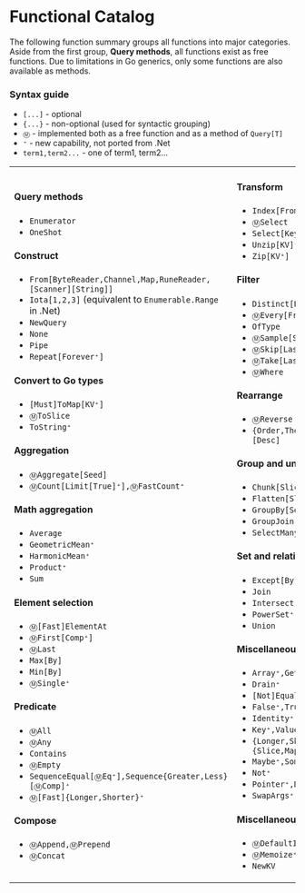 # Functional Catalog

The following function summary groups all functions into major categories.
Aside from the first group, **Query methods**, all functions exist as free
functions. Due to limitations in Go generics, only some functions are also
available as methods.

### Syntax guide

- `[...]` - optional
- `{...}` - non-optional (used for syntactic grouping)
- `Ⓜ️` - implemented both as a free function and as a method of `Query[T]`
- `⁺` - new capability, not ported from .Net
- `term1,term2...` - one of term1, term2…

<table><tbody><tr>
<td>
    <h4>Query methods</h4>
    <ul>
        <li><code>Enumerator</code></li>
        <li><code>OneShot</code></li>
    </ul>
    <h4>Construct</h4>
    <ul>
        <li><code>From[ByteReader,Channel,Map,RuneReader,[Scanner][String]]</code></li>
        <li><code>Iota[1,2,3]</code> (equivalent to <code>Enumerable.Range</code> in .Net)</li>
        <li><code>NewQuery</code></li>
        <li><code>None</code></li>
        <li><code>Pipe</code></li>
        <li><code>Repeat[Forever⁺]</code></li>
    </ul>
    <h4>Convert to Go types</h4>
    <ul>
        <li><code>[Must]ToMap[KV⁺]</code></li>
        <li><code>Ⓜ️ToSlice</code></li>
        <li><code>ToString⁺</code></li>
    </ul>
    <h4>Aggregation</h4>
    <ul>
        <li><code>Ⓜ️Aggregate[Seed]</code></li>
        <li><code>Ⓜ️Count[Limit[True]⁺],Ⓜ️FastCount⁺</code></li>
    </ul>
    <h4>Math aggregation</h4>
    <ul>
        <li><code>Average</code></li>
        <li><code>GeometricMean⁺</code></li>
        <li><code>HarmonicMean⁺</code></li>
        <li><code>Product⁺</code></li>
        <li><code>Sum</code></li>
    </ul>
    <h4>Element selection</h4>
    <ul>
        <li><code>Ⓜ️[Fast]ElementAt</code></li>
        <li><code>Ⓜ️First[Comp⁺]</code></li>
        <li><code>Ⓜ️Last</code></li>
        <li><code>Max[By]</code></li>
        <li><code>Min[By]</code></li>
        <li><code>Ⓜ️Single⁺</code></li>
    </ul>
    <h4>Predicate</h4>
    <ul>
        <li><code>Ⓜ️All</code></li>
        <li><code>Ⓜ️Any</code></li>
        <li><code>Contains</code></li>
        <li><code>Ⓜ️Empty</code></li>
        <li><code>SequenceEqual[Ⓜ️Eq⁺],Sequence{Greater,Less}[Ⓜ️Comp]⁺</code></li>
        <li><code>Ⓜ️[Fast]{Longer,Shorter}⁺</code></li>
    </ul>
    <h4>Compose</h4>
    <ul>
        <li><code>Ⓜ️Append,Ⓜ️Prepend</code></li>
        <li><code>Ⓜ️Concat</code></li>
    </ul>
</td>
<td>
    <h4>Transform</h4>
    <ul>
        <li><code>Index[From]⁺</code></li>
        <li><code>Ⓜ️Select</code></li>
        <li><code>Select[Keys⁺,Many,Values⁺]</code></li>
        <li><code>Unzip[KV]⁺</code></li>
        <li><code>Zip[KV⁺]</code></li>
    </ul>
    <h4>Filter</h4>
    <ul>
        <li><code>Distinct[By]</code></li>
        <li><code>Ⓜ️Every[From]⁺</code></li>
        <li><code>OfType</code></li>
        <li><code>Ⓜ️Sample[Seed]⁺</code></li>
        <li><code>Ⓜ️Skip[Last,While]</code></li>
        <li><code>Ⓜ️Take[Last,While]</code></li>
        <li><code>Ⓜ️Where</code></li>
    </ul>
    <h4>Rearrange</h4>
    <ul>
        <li><code>Ⓜ️Reverse</code></li>
        <li><code>{Order,Then}[By,Ⓜ️Comp][Desc]</code></li>
    </ul>
    <h4>Group and ungroup</h4>
    <ul>
        <li><code>Chunk[Slices]</code></li>
        <li><code>Flatten[Slices]⁺</code></li>
        <li><code>GroupBy[Select][Slices]</code></li>
        <li><code>GroupJoin</code></li>
        <li><code>SelectMany</code></li>
    </ul>
    <h4>Set and relational operations</h4>
    <ul>
        <li><code>Except[By]</code></li>
        <li><code>Join</code></li>
        <li><code>Intersect[By]</code></li>
        <li><code>PowerSet⁺</code></li>
        <li><code>Union</code></li>
    </ul>
    <h4>Miscellaneous helpers</h4>
    <ul>
        <li><code>Array⁺,Getter⁺</code></li>
        <li><code>Drain⁺</code></li>
        <li><code>[Not]Equal⁺,Less⁺,Greater⁺</code></li>
        <li><code>False⁺,True⁺,Zero⁺</code></li>
        <li><code>Identity⁺</code></li>
        <li><code>Key⁺,Value⁺</code></li>
        <li><code>{Longer,Shorter}{Slice,Map}⁺</code></li>
        <li><code>Maybe⁺,Some⁺,No⁺</code></li>
        <li><code>Not⁺</code></li>
        <li><code>Pointer⁺,Deref⁺</code></li>
        <li><code>SwapArgs⁺</code></li>
    </ul>
    <h4>Miscellaneous</h4>
    <ul>
        <li><code>Ⓜ️DefaultIfEmpty</code></li>
        <li><code>Ⓜ️Memoize⁺</code></li>
        <li><code>NewKV</code></li>
    </ul>
</td>
</tr></tbody></table>
